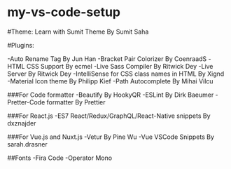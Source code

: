 # my-vs-code-setup

#Theme: 
Learn with Sumit Theme By Sumit Saha

#Plugins: 

-Auto Rename Tag By Jun Han
-Bracket Pair Colorizer By CoenraadS
-HTML CSS Support By ecmel
-Live Sass Compiler By Ritwick Dey
-Live Server By Ritwick Dey
-IntelliSense for CSS class names in HTML By Xignd
-Material Icon theme By Philipp Kief
-Path Autocomplete By Mihai Vilcu

###For Code formatter
-Beautify By HookyQR
-ESLint By Dirk Baeumer
-Pretter-Code formatter By Prettier

###For React.js
-ES7 React/Redux/GraphQL/React-Native snippets By dxznajder

###For Vue.js and Nuxt.js
-Vetur By Pine Wu
-Vue VSCode Snippets By sarah.drasner


##Fonts
-Fira Code
-Operator Mono
